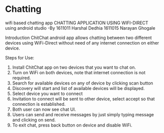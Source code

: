 # Chatting
wifi based chatting app
CHATTING APPLICATION USING WIFI-DIRECT
using android studio
-By
1611011 Harshal Dedhia
1611015 Narayan Ghogale

Introduction
ChitChat android app allows chatting between two different devices using WiFi-Direct
without need of any internet connection on either device.

Steps for Use:
1. Install ChitChat app on two devices that you want to chat on.
2. Turn on WiFi on both devices, note that internet connection is not required.
3. Search for available devices on any of device by clicking scan button
4. Discovery will start and list of available devices will be displayed.
5. Select device you want to connect
6. Invitation to connect will be sent to other device, select accept so that connection
is established.
7. Both user can now see chat UI.
8. Users can send and receive messages by just simply typing message and clicking
on send.
9. To exit chat, press back button on device and disable WiFi.
